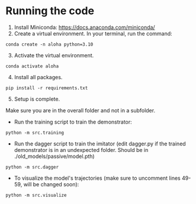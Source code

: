 # Running the code

1. Install Miniconda: https://docs.anaconda.com/miniconda/
2. Create a virtual environment. In your terminal, run the command:
```
conda create -n aloha python=3.10
```

3. Activate the virtual environment.
```
conda activate aloha
```
4. Install all packages.
```
pip install -r requirements.txt
```
5. Setup is complete.

Make sure you are in the overall folder and not in a subfolder.

- Run the training script to train the demonstrator:
```
python -m src.training
```
- Run the dagger script to train the imitator (edit dagger.py if the trained demonstrator is in an undexpected folder. Should be in ./old_models/passive/model.pth)
```
python -m src.dagger
```
- To visualize the model's trajectories (make sure to uncomment lines 49-59, will be changed soon):
```
python -m src.visualize
```
